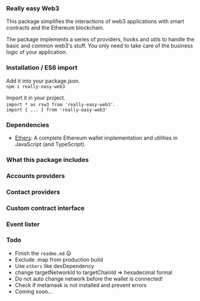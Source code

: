 ### Really easy Web3
This package simplifies the interactions of web3 applications with smart contracts and the Ethereum blockchain.

The package implements a series of providers, hooks and utils to handle the basic and common web3's stuff. You only need to take care of the business logic of your application.

### Installation / ES6 import
Add it into your package.json.\
`npm i really-easy-web3`

Import it in your project.\
`import * as rsw3 from 'really-easy-web3'`.\
`import { ... } from 'really-easy-web3'`

### Dependencies
- [Ethers](https://www.npmjs.com/package/ethers): A complete Ethereum wallet implementation and utilities in JavaScript (and TypeScript).

### What this package includes

### Accounts providers

### Contact providers

### Custom contract interface

### Event lister

### Todo
- Finish the `readme.md` 😛
- Exclude .map from production build
- Use `ethers` like devDependency
- change targetNetworkId to targetChainId => hexadecimal formal
- Do not auto change network before the wallet is connected!
- Check if metamask is not installed and prevent errors
- Coming soon...
